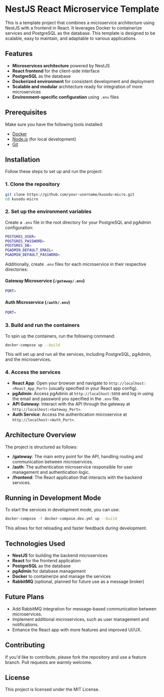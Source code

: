 # NestJS React Microservice Template

This is a template project that combines a microservice architecture using NestJS with a frontend in React. It leverages
Docker to containerize services and PostgreSQL as the database. This template is designed to be scalable, easy to
maintain, and adaptable to various applications.

## Features

- **Microservices architecture** powered by NestJS
- **React frontend** for the client-side interface
- **PostgreSQL** as the database
- **Dockerized environment** for consistent development and deployment
- **Scalable and modular** architecture ready for integration of more microservices
- **Environment-specific configuration** using `.env` files

## Prerequisites

Make sure you have the following tools installed:

- [Docker](https://docs.docker.com/get-docker/)
- [Node.js](https://nodejs.org/en/download/) (for local development)
- [Git](https://git-scm.com/book/en/v2/Getting-Started-Installing-Git)

## Installation

Follow these steps to set up and run the project:

### 1. Clone the repository

```bash
git clone https://github.com/your-username/kusodu-micro.git
cd kusodu-micro
```

### 2. Set up the environment variables

Create a `.env` file in the root directory for your PostgreSQL and pgAdmin configuration:

```bash
POSTGRES_USER=
POSTGRES_PASSWORD=
POSTGRES_DB=
PGADMIN_DEFAULT_EMAIL=
PGADMIN_DEFAULT_PASSWORD=
```

Additionally, create `.env` files for each microservice in their respective directories:

#### Gateway Microservice (`/gateway/.env`)

```bash
PORT=
```

#### Auth Microservice (`/auth/.env`)

```bash
PORT=
```

### 3. Build and run the containers

To spin up the containers, run the following command:

```bash
docker-compose up --build
```

This will set up and run all the services, including PostgreSQL, pgAdmin, and the microservices.

### 4. Access the services

- **React App**: Open your browser and navigate to `http://localhost:<React_App_Port>` (usually specified in your React
  app config).
- **pgAdmin**: Access pgAdmin at `http://localhost:5050` and log in using the email and password you specified in the
  `.env` file.
- **API Gateway**: Interact with the API through the gateway at `http://localhost:<Gateway_Port>`.
- **Auth Service**: Access the authentication microservice at `http://localhost:<Auth_Port>`.

## Architecture Overview

The project is structured as follows:

- **/gateway**: The main entry point for the API, handling routing and communication between microservices.
- **/auth**: The authentication microservice responsible for user management and authentication logic.
- **/frontend**: The React application that interacts with the backend services.

## Running in Development Mode

To start the services in development mode, you can use:

```bash
docker-compose -f docker-compose.dev.yml up --build
```

This allows for hot reloading and faster feedback during development.

## Technologies Used

- **NestJS** for building the backend microservices
- **React** for the frontend application
- **PostgreSQL** as the database
- **pgAdmin** for database management
- **Docker** to containerize and manage the services
- **RabbitMQ** (optional, planned for future use as a message broker)

## Future Plans

- Add RabbitMQ integration for message-based communication between microservices.
- Implement additional microservices, such as user management and notifications.
- Enhance the React app with more features and improved UI/UX.

## Contributing

If you'd like to contribute, please fork the repository and use a feature branch. Pull requests are warmly welcome.

## License

This project is licensed under the MIT License.
